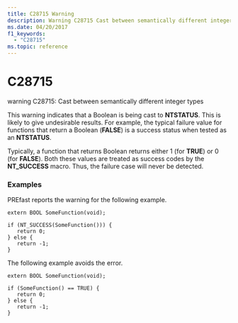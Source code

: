 ```yaml
---
title: C28715 Warning
description: Warning C28715 Cast between semantically different integer types.
ms.date: 04/20/2017
f1_keywords: 
  - "C28715"
ms.topic: reference
---
```


# C28715


warning C28715: Cast between semantically different integer types

This warning indicates that a Boolean is being cast to **NTSTATUS**. This is likely to give undesirable results. For example, the typical failure value for functions that return a Boolean (**FALSE**) is a success status when tested as an **NTSTATUS**.

Typically, a function that returns Boolean returns either 1 (for **TRUE**) or 0 (for **FALSE**). Both these values are treated as success codes by the **NT\_SUCCESS** macro. Thus, the failure case will never be detected.

### <span id="examples"></span><span id="EXAMPLES"></span>Examples

PREfast reports the warning for the following example.

```
extern BOOL SomeFunction(void);

if (NT_SUCCESS(SomeFunction())) {
   return 0;
} else {
   return -1;
}
```

The following example avoids the error.

```
extern BOOL SomeFunction(void);

if (SomeFunction() == TRUE) {
   return 0;
} else {
   return -1;
}
```

